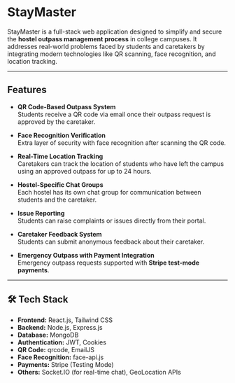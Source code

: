 # StayMaster

StayMaster is a full-stack web application designed to simplify and secure the **hostel outpass management process** in college campuses. It addresses real-world problems faced by students and caretakers by integrating modern technologies like QR scanning, face recognition, and location tracking.

---

##  Features

-  **QR Code-Based Outpass System**  
  Students receive a QR code via email once their outpass request is approved by the caretaker.

-  **Face Recognition Verification**  
  Extra layer of security with face recognition after scanning the QR code.

-  **Real-Time Location Tracking**  
  Caretakers can track the location of students who have left the campus using an approved outpass for up to 24 hours.

-  **Hostel-Specific Chat Groups**  
  Each hostel has its own chat group for communication between students and the caretaker.

-  **Issue Reporting**  
  Students can raise complaints or issues directly from their portal.

-  **Caretaker Feedback System**  
  Students can submit anonymous feedback about their caretaker.

-  **Emergency Outpass with Payment Integration**  
  Emergency outpass requests supported with **Stripe test-mode payments**.

---

## 🛠 Tech Stack

- **Frontend:** React.js, Tailwind CSS
- **Backend:** Node.js, Express.js
- **Database:** MongoDB
- **Authentication:** JWT, Cookies
- **QR Code:** qrcode, EmailJS
- **Face Recognition:** face-api.js
- **Payments:** Stripe (Testing Mode)
- **Others:** Socket.IO (for real-time chat), GeoLocation APIs

